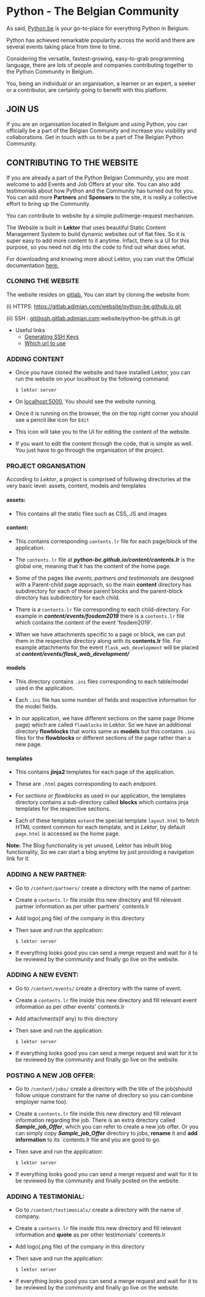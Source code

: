 # Python - The Belgian Community

As said, [Python.be](www.python.be) is your go-to-place for everything Python in Belgium.

Python has achieved remarkable popularity across the world and there are several events taking place from time to time.

Considering the versatile, fastest-growing, easy-to-grab programming language, there are lots of people and companies contributing together to the Python Community in Belgium.

You, being an individual or an organisation, a learner or an expert, a seeker or a contributor, are certainly going to benefit with this platform.

## JOIN US

If you are an organisation located in Belgium and using Python, you can officially be a part of the Belgian Community and increase you visibility and collaborations.
Get in touch with us to be a part of The Belgian Python Community.

## CONTRIBUTING TO THE WEBSITE

If you are already a part of the Python Belgian Community, 
you are most welcome to add Events and Job Offers at your site.
You can also add testimonials about how Python and the Community has turned out for you.
You can add more **Partners** and **Sponsers** to the site, it is really a collective effort to bring up the Community.

You can contribute to website by a simple pull/merge-request mechanism.

The Website is built in **Lektor** that uses beautiful Static Content Management System to build dynamic websites out of flat files. 
So it is super easy to add more content to it anytime. Infact, there is a UI for this purpose, so you need not dig into the code to find out what does what.

For downloading and knowing more about Lektor, you can visit the Official documentation [here.](https://www.getlektor.com)

### CLONING THE WEBSITE

The website resides on [gitlab.](https://github.com/python-be/python-be.github.io) 
You can start by cloning the website from:

(i) HTTPS: https://gitlab.adimian.com/website/python-be.github.io.git

(ii) SSH : git@ssh.gitlab.adimian.com:website/python-be.github.io.git
   - Useful links     
     - [Generating SSH Keys](https://help.github.com/articles/connecting-to-github-with-ssh/)
     - [Which url to use](https://help.github.com/articles/which-remote-url-should-i-use/#cloning-with-ssh)


### ADDING CONTENT 

  - Once you have cloned the website and have installed Lektor, you can run the website on your localhost by the following command:

        $ lektor server
      
  - On [localhost:5000](https://localhost:5000), You should see the website running.
  - Once it is running on the browser, the on the top right corner you should see a pencil like icon for `Edit` 
  - This icon will take you to the UI for editing the content of the website.
  - If you want to edit the content through the code, that is simple as well. 
    You just have to go through the organisation of the project.
  
### PROJECT ORGANISATION

According to *Lektor*, a project is comprised of following directories at the very basic level:
assets, content, models and templates
  
####   assets:
     
  - This contains all the static files such as CSS, JS and images
    
####   content: 
    
  - This contains corresponding `contents.lr` file for each page/block of the application.
    
  - The `contents.lr` file at **_python-be.github.io/content/contents.lr_** is the global one, meaning that it has the content of the home page.
    
  - Some of the pages like *events, partners and testimonials* are designed with a Parent-child page approach, 
    so the main **content** directory has subdirectory for each of these parent blocks 
    and the parent-block directory has subdirectory for each child. 
    
  - There is a `contents.lr` file corresponding to each child-directory. 
    For example in **_content/events/fosdem2019_** there is a `contents.lr` file which contains the content of the event 'fosdem2019'. 
       
  - When we have attachments specific to a page or block, we can put them in the respective directory along with its **contents.lr** file. 
    For example attachments for the event `flask_web_development` will be placed at **_content/events/flask_web_development/_**
    
####   models
    
  - This directory contains `.ini` files corresponding to each table/model used in the application.
     
  - Each `.ini` file has some number of fields and respective information for the model fields. 
     
  - In our application, we have different sections on the same page (Home page) which are called `flowblocks` in Lektor.
    So we have an additional directory **flowblocks** that works same as **models** but this contains 
    `.ini` files for the **flowblocks** or different sections of the page rather than a new page.
    
####   templates
    
  - This contains **jinja2** templates for each page of the application.
     
  - These are `.html` pages corresponding to each endpoint.
     
  - For *sections* or *flowblocks* as used in our application, the templates directory contains a sub-directory called **blocks**
       which contains jinja templates for the respective sections.
       
  - Each of these templates `extend` the special template `layout.html` 
       to fetch HTML content common for each template, 
       and in *Lektor*, by default `page.html` is accessed as the home page.
     

**Note:** The Blog functionality is yet unused, Lektor has inbuilt blog functionality, So we can start a blog anytime by just providing a navigation link for it.

### ADDING A NEW PARTNER:

  - Go to `/content/partners/` create a directory with the name of partner.
  - Create a `contents.lr` file inside this new directory and fill relevant partner information as per other partners' contents.lr
  - Add logo(.png file) of the company in this directory
  - Then save and run the application:

        $ lektor server
  
  - If everything looks good you can send a merge request and wait for it to be reviewed by the community and finally go live on the website.

### ADDING A NEW EVENT:

  - Go to `/content/events/` create a directory with the name of event.
  - Create a `contents.lr` file inside this new directory and fill relevant event information as per other events' contents.lr
  - Add attachments(if any) to this directory
  - Then save and run the application:

        $ lektor server
  
  - If everything looks good you can send a merge request and wait for it to be reviewed by the community and finally go live on the website.
  
### POSTING A NEW JOB OFFER:

  - Go to `/content/jobs/` create a directory with the title of the job(should follow unique constraint for the name of directory so you can combine employer name too).
  - Create a `contents.lr` file inside this new directory and fill relevant information regarding the job.
    There is an extra directory called **_Sample_job_Offer_**, which you can refer to create a new job offer.
    Or you can simply copy **_Sample_job_Offer_** directory to jobs, **rename** it and **add information** to its `contents.lr file and you are good to go.
  - Then save and run the application:

        $ lektor server
  
  - If everything looks good you can send a merge request and wait for it to be reviewed by the community and finally posted on the website.
  
### ADDING A TESTIMONIAL:

  - Go to `/content/testimonials/` create a directory with the name of company.
  - Create a `contents.lr` file inside this new directory and fill relevant information and **quote** as per other testimonials' contents.lr
  - Add logo(.png file) of the company in this directory
  - Then save and run the application:

        $ lektor server
  
  - If everything looks good you can send a merge request and wait for it to be reviewed by the community and finally go live on the website.
